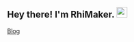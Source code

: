 ## Hey there! I'm RhiMaker. <img src="https://github.com/souvikguria98/souvikguria98/blob/master/Hi.gif" width="25"></h2>
[Blog](https://www.cnblogs.com/RhiMaker/)



<!--
**RhiMaker/RhiMaker** is a ✨ _special_ ✨ repository because its `README.md` (this file) appears on your GitHub profile.

Here are some ideas to get you started:
[CSDN](https://blog.csdn.net/RhiTake)
- 🔭 I’m currently working on ...
- 🌱 I’m currently learning ...
- 👯 I’m looking to collaborate on ...
- 🤔 I’m looking for help with ...
- 💬 Ask me about ...
- 📫 How to reach me: ...
- 😄 Pronouns: ...
- ⚡ Fun fact: ...
-->
